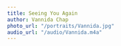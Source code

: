 ```yaml
---
title: Seeing You Again
author: Vannida Chap
photo_url: "/portraits/Vannida.jpg"
audio_url: "/audio/Vannida.m4a"
---
```


